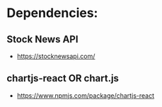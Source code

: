 # Dependencies:

## Stock News API
  - https://stocknewsapi.com/
## chartjs-react OR chart.js
  - https://www.npmjs.com/package/chartjs-react

